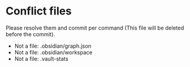 # Conflict files
Please resolve them and commit per command (This file will be deleted before the commit).
- Not a file: .obsidian/graph.json
- Not a file: .obsidian/workspace
- Not a file: .vault-stats